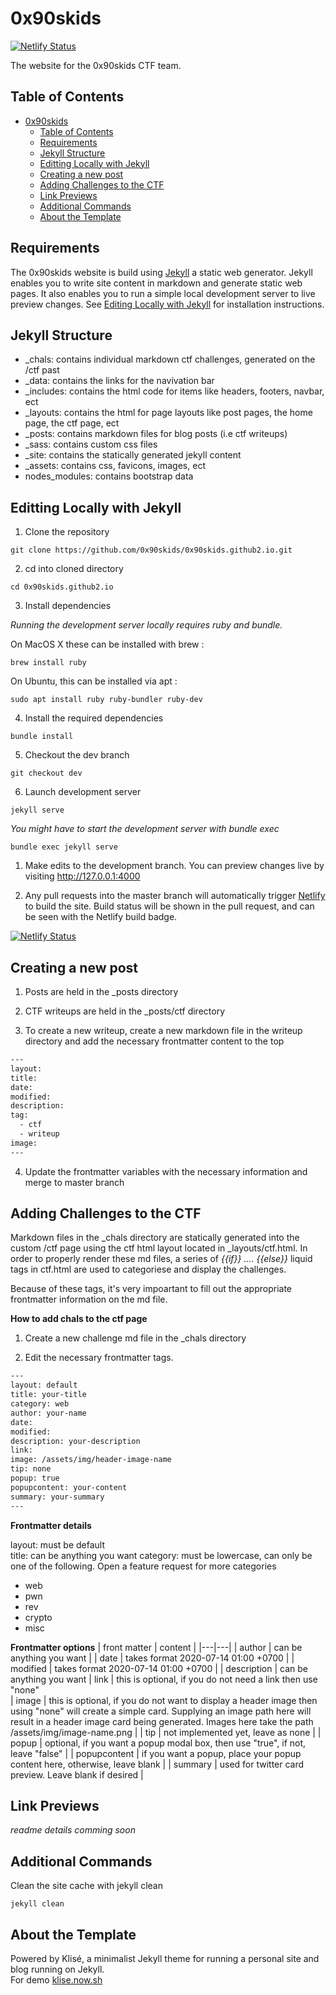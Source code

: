 # 0x90skids 

[![Netlify Status](https://api.netlify.com/api/v1/badges/01246265-66d4-4aae-bc5f-e78700c6b606/deploy-status)](https://app.netlify.com/sites/0x90skids2/deploys)

The website for the 0x90skids CTF team.  

## Table of Contents

- [0x90skids](#0x90skids)
  - [Table of Contents](#table-of-contents)
  - [Requirements](#requirements)
  - [Jekyll Structure](#jekyll-structure)
  - [Editting Locally with Jekyll](#editting-locally-with-jekyll)
  - [Creating a new post](#creating-a-new-post)
  - [Adding Challenges to the CTF](#adding-challenges-to-the-ctf)
  - [Link Previews](#link-previews)
  - [Additional Commands](#additional-commands)
  - [About the Template](#about-the-template)


## Requirements
The 0x90skids website is build using [Jekyll]() a static web generator. Jekyll enables you to write site content in markdown and generate static web pages. It also enables you to run a simple local development server to live preview changes. See [Editing Locally with Jekyll](#editting-locally-with-jekyll) for installation instructions. 

## Jekyll Structure  

+  _chals: contains individual markdown ctf challenges, generated on the /ctf past
+  _data: contains the links for the navivation bar
+  _includes: contains the html code for items like headers, footers, navbar, ect
+  _layouts: contains the html for page layouts like post pages, the home page, the ctf page, ect
+  _posts: contains markdown files for blog posts (i.e ctf writeups)
+  _sass: contains custom css files
+  _site: contains the statically generated jekyll content 
+  _assets: contains css, favicons, images, ect
+  nodes_modules: contains bootstrap data


## Editting Locally with Jekyll

1) Clone the repository 

```
git clone https://github.com/0x90skids/0x90skids.github2.io.git
```

2) cd into cloned directory 

```
cd 0x90skids.github2.io
```

3) Install dependencies  

*Running the development server locally requires ruby and bundle.*

On MacOS X these can be installed with brew :

```
brew install ruby 
```

On Ubuntu, this can be installed via apt :
```
sudo apt install ruby ruby-bundler ruby-dev
```

4) Install the required dependencies 

```
bundle install 
```

5) Checkout the dev branch 

```
git checkout dev 
```

6) Launch development server

```
jekyll serve 
```

*You might have to start the development server with bundle exec*

```
bundle exec jekyll serve
```

1) Make edits to the development branch. You can preview changes live by visiting http://127.0.0.1:4000

2) Any pull requests into the master branch will automatically trigger [Netlify](https://app.netlify.com/sites/0x90skids2/deploys) to build the site. Build status will be shown in the pull request, and can be seen with the Netlify build badge. 

[![Netlify Status](https://api.netlify.com/api/v1/badges/01246265-66d4-4aae-bc5f-e78700c6b606/deploy-status)](https://app.netlify.com/sites/0x90skids2/deploys)

## Creating a new post 

1) Posts are held in the _posts directory

2) CTF writeups are held in the _posts/ctf directory

3) To create a new writeup, create a new markdown file in the writeup directory and add the necessary frontmatter content to the top

```html
---
layout: 
title: 
date: 
modified:
description: 
tag:
  - ctf
  - writeup
image: 
---
```

4) Update the frontmatter variables with the necessary information and merge to master branch

## Adding Challenges to the CTF 
Markdown files in the _chals directory are statically generated into the custom /ctf page using the ctf html layout located in _layouts/ctf.html. In order to properly render these md files, a series of *{{if}} .... {{else}}* liquid tags in ctf.html are used to categoriese and display the challenges.   

Because of these tags, it's very impoartant to fill out the appropriate frontmatter information on the md file.


**How to add chals to the ctf page**

1) Create a new challenge md file in the _chals directory

2) Edit the necessary frontmatter tags. 


```html
---
layout: default
title: your-title
category: web  
author: your-name
date: 
modified: 
description: your-description
link: 
image: /assets/img/header-image-name
tip: none
popup: true 
popupcontent: your-content
summary: your-summary
---
```

**Frontmatter details**

layout: must be default  
title: can be anything you want
category: must be lowercase, can only be one of the following. Open a feature request for more categories
+  web
+  pwn
+  rev
+  crypto
+  misc     

**Frontmatter options**
| front matter  | content  |
|---|---|
| author  | can be anything you want    |
| date  | takes format 2020-07-14 01:00 +0700   |
| modified  | takes format 2020-07-14 01:00 +0700    |
| description  | can be anything you want  |
link | this is optional, if you do not need a link then use "none"  
| image  |  this is optional, if you do not want to display a header  image then using "none" will create a simple card. Supplying an image path here will result in a header image card being generated. Images here take the path /assets/img/image-name.png |
| tip  | not implemented yet, leave as none  |
| popup  |  optional, if you want a popup modal box, then use "true", if not, leave "false" |
| popupcontent  | if you want a popup, place your popup content here, otherwise, leave blank  |
|  summary | used for twitter card preview. Leave blank if desired  |

## Link Previews
*readme details comming soon*

## Additional Commands 

Clean the site cache with jekyll clean 

```
jekyll clean
```

## About the Template


Powered by Klisé, a minimalist Jekyll theme for running a personal site and blog running on Jekyll.<br>
For demo <a href="https://klise.now.sh" target="_blank" rel="noopener">klise.now.sh</a>

